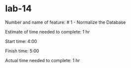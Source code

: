 # lab-14

Number and name of feature: # 1 - Normalize the Database

Estimate of time needed to complete: 1 hr

Start time: 4:00

Finish time: 5:00

Actual time needed to complete: 1 hr